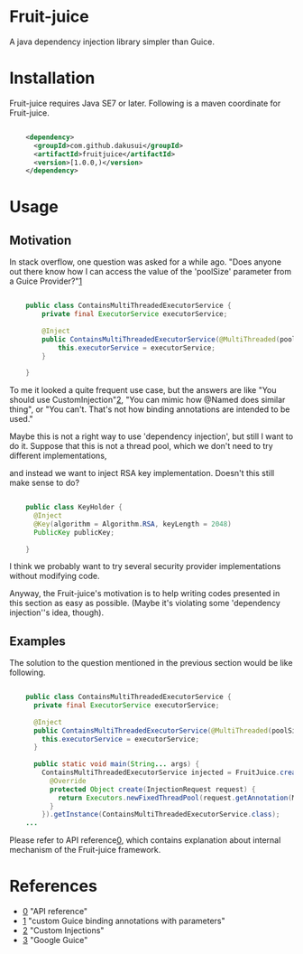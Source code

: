 # Fruit-juice
A java dependency injection library simpler than Guice.

# Installation
Fruit-juice requires Java SE7 or later.
Following is a maven coordinate for Fruit-juice.

```xml

    <dependency>
      <groupId>com.github.dakusui</groupId>
      <artifactId>fruitjuice</artifactId>
      <version>[1.0.0,)</version>
    </dependency>
```

# Usage
## Motivation
In stack overflow, one question was asked for a while ago. 
"Does anyone out there know how I can access the value of the 'poolSize' parameter from a Guice Provider?"[1]

```java

    public class ContainsMultiThreadedExecutorService {
        private final ExecutorService executorService;
    
        @Inject
        public ContainsMultiThreadedExecutorService(@MultiThreaded(poolSize = 5) ExecutorService executorService) {
            this.executorService = executorService;
        }
    
    }
```

To me it looked a quite frequent use case, but the answers are like "You should use CustomInjection"[2],
"You can mimic how @Named does similar thing", or "You can't. That's not how binding annotations are intended to be used."

Maybe this is not a right way to use 'dependency injection', but still I want to 
do it.
Suppose that this is not a thread pool, which we don't need to try different implementations, 

and instead we want to inject RSA key implementation.
Doesn't this still make sense to do?

```java

    public class KeyHolder {
      @Inject 
      @Key(algorithm = Algorithm.RSA, keyLength = 2048) 
      PublicKey publicKey;
      
    }
```

I think we probably want to try several security provider implementations without 
modifying code.

Anyway, the Fruit-juice's motivation is to help writing codes presented in this 
section as easy as possible. (Maybe it's violating some 'dependency injection''s idea, 
though).

## Examples

The solution to the question mentioned in the previous section would be like following.

```java

    public class ContainsMultiThreadedExecutorService {
      private final ExecutorService executorService;
    
      @Inject
      public ContainsMultiThreadedExecutorService(@MultiThreaded(poolSize = 4) ExecutorService executorService) {
        this.executorService = executorService;
      }
    
      public static void main(String... args) {
        ContainsMultiThreadedExecutorService injected = FruitJuice.createInjector(new Context.Builder.Base() {
          @Override
          protected Object create(InjectionRequest request) {
            return Executors.newFixedThreadPool(request.getAnnotation(MultiThreaded.class).poolSize());
          }
        }).getInstance(ContainsMultiThreadedExecutorService.class);
    ...

```

Please refer to API reference[0], which contains explanation about internal mechanism of
the Fruit-juice framework.

# References
* [0] "API reference"
* [1] "custom Guice binding annotations with parameters"
* [2] "Custom Injections"
* [3] "Google Guice"

[0]: https://dakusui.github.io/fruitjuice/
[1]: http://stackoverflow.com/questions/5704918/custom-guice-binding-annotations-with-parameters
[2]: https://github.com/google/guice/wiki/CustomInjections
[3]: https://github.com/google/guice